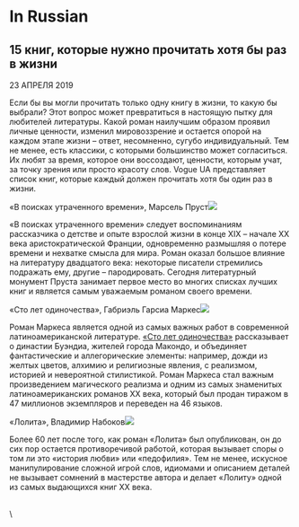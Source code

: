 # In Russian

## 15 книг, которые нужно прочитать хотя бы раз в жизни

23 АПРЕЛЯ 2019 &#x20;

Если бы вы могли прочитать только одну книгу в жизни, то какую бы выбрали? Этот вопрос может превратиться в настоящую пытку для любителей литературы. Какой роман наилучшим образом проявил личные ценности, изменил мировоззрение и остается опорой на каждом этапе жизни – ответ, несомненно, сугубо индивидуальный. Тем не менее, есть классики, с которыми большинство может согласиться. Их любят за время, которое они воссоздают, ценности, которым учат, за точку зрения или просто красоту слов. Vogue UA представляет список книг, которые каждый должен прочитать хотя бы один раз в жизни.

«В поисках утраченного времени», Марсель Пруст![](https://vogue.ua/media/cache/resolve/inline\_990x/uploads/article-inline/1fe/6d8/08d/5cbf08d6d81fe.jpeg)

«В поисках утраченного времени» следует воспоминаниям рассказчика о детстве и опыте взрослой жизни в конце XIX – начале ХХ века аристократической Франции, одновременно размышляя о потере времени и нехватке смысла для мира. Роман оказал большое влияние на литературу двадцатого века: некоторые писатели стремились подражать ему, другие – пародировать. Сегодня литературный монумент Пруста занимает первое место во многих списках лучших книг и является самым уважаемым романом своего времени.

«Сто лет одиночества», Габриэль Гарсиа Маркес![](https://vogue.ua/media/cache/resolve/inline\_990x/uploads/article-inline/db8/d00/0bb/5cbf0bbd00db8.jpeg)

Роман Маркеса является одной из самых важных работ в современной латиноамериканской литературе. [«Сто лет одиночества»](https://vogue.ua/article/culture/kino/netflix-ekraniziruyut-kultovyy-roman-sto-let-odinochestva.html) рассказывает о династии Буэндиа, жителей города Макондо, и объединяет фантастические и аллегорические элементы: например, дожди из желтых цветов, алхимию и религиозные явления, с реализмом, историей и невероятной стилистикой. Роман Маркеса стал важным произведением магического реализма и одним из самых знаменитых латиноамериканских романов ХХ века, который был продан тиражом в 47 миллионов экземпляров и переведен на 46 языков.

«Лолита», Владимир Набоков![](https://vogue.ua/media/cache/resolve/inline\_990x/uploads/article-inline/05a/1c4/090/5cbf0901c405a.jpeg)

Более 60 лет после того, как роман «Лолита» был опубликован, он до сих пор остается противоречивой работой, которая вызывает споры о том ли это «история любви» или «педофилия». Тем не менее, искусное манипулирование сложной игрой слов, идиомами и описанием деталей не вызывает сомнений в мастерстве автора и делает «Лолиту» одной из самых выдающихся книг ХХ века.

\
\
